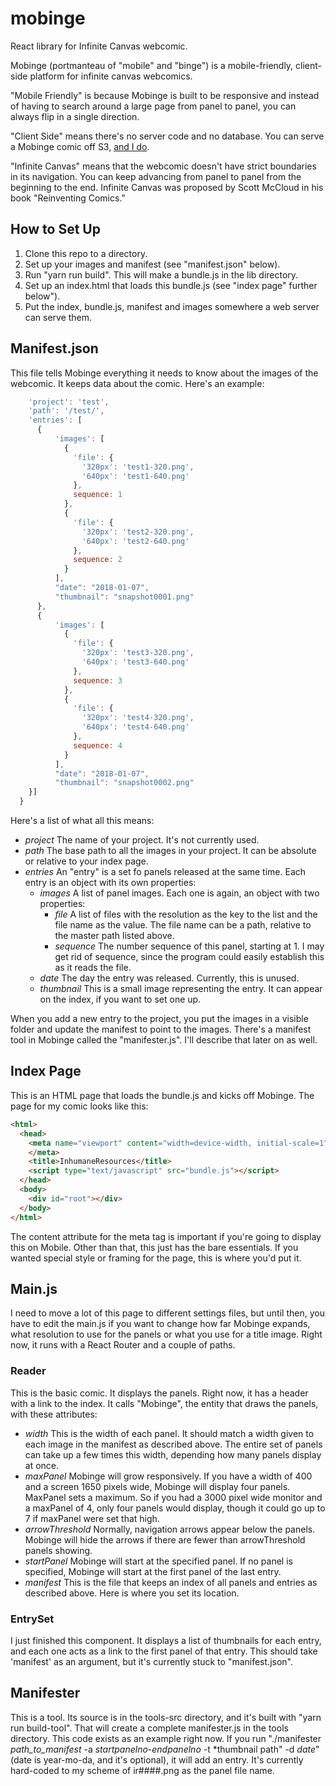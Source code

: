 # mobinge
React library for Infinite Canvas webcomic.

Mobinge (portmanteau of "mobile" and "binge") is a mobile-friendly, client-side platform for infinite canvas webcomics.

"Mobile Friendly" is because Mobinge is built to be responsive and instead of having to search around a large page from
panel to panel, you can always flip in a single direction.

"Client Side" means there's no server code and no database.  You can serve a Mobinge comic off S3,
[and I do](http://www.inhumaneresourcescomic.com).

"Infinite Canvas" means that the webcomic doesn't have strict boundaries in its navigation.  You can keep advancing
from panel to panel from the beginning to the end.  Infinite Canvas was proposed by Scott McCloud in his book "Reinventing
Comics."

## How to Set Up

1. Clone this repo to a directory.
2. Set up your images and manifest (see "manifest.json" below).
3. Run "yarn run build".  This will make a bundle.js in the lib directory.
4. Set up an index.html that loads this bundle.js (see "index page" further below").
5. Put the index, bundle.js, manifest and images somewhere a web server can serve them.

## Manifest.json

This file tells Mobinge everything it needs to know about the images of the webcomic.  It keeps data about the comic.  Here's
an example:

```javascript
    'project': 'test',
    'path': '/test/',
    'entries': [
      {
          'images': [
            {
              'file': {
                '320px': 'test1-320.png',
                '640px': 'test1-640.png'
              },
              sequence: 1
            },
            {
              'file': {
                '320px': 'test2-320.png',
                '640px': 'test2-640.png'
              },
              sequence: 2
            }
          ],
          "date": "2018-01-07",
          "thumbnail": "snapshot0001.png"
      },
      {
          'images': [
            {
              'file': {
                '320px': 'test3-320.png',
                '640px': 'test3-640.png'
              },
              sequence: 3
            },
            {
              'file': {
                '320px': 'test4-320.png',
                '640px': 'test4-640.png'
              },
              sequence: 4
            }
          ],
          "date": "2018-01-07",
          "thumbnail": "snapshot0002.png"
    }]
  }
```
Here's a list of what all this means:
 * *project* The name of your project.  It's not currently used.
 * *path* The base path to all the images in your project.  It can be absolute or relative to your index page.
 * *entries* An "entry" is a set fo panels released at the same time.  Each entry is an object with its own properties:
   * *images* A list of panel images.  Each one is again, an object with two properties:
     * *file* A list of files with the resolution as the key to the list and the file name as the value.  The file name
     can be a path, relative to the master path listed above.
     * *sequence* The number sequence of this panel, starting at 1.  I may get rid of sequence, since the program could
     easily establish this as it reads the file.
   * *date* The day the entry was released.  Currently, this is unused.
   * *thumbnail* This is a small image representing the entry.  It can appear on the index, if you want to set one up.

When you add a new entry to the project, you put the images in a visible folder and update the manifest to point to the
images.  There's a manifest tool in Mobinge called the "manifester.js".  I'll describe that later on as well.

## Index Page
This is an HTML page that loads the bundle.js and kicks off Mobinge.  The page for my comic looks like this:
```html
<html>
  <head>
    <meta name="viewport" content="width=device-width, initial-scale=1">
    </meta>
    <title>InhumaneResources</title>
    <script type="text/javascript" src="bundle.js"></script>
  </head>
  <body>
    <div id="root"></div>
  </body>
</html>
```
The content attribute for the meta tag is important if you're going to display this on Mobile.  Other than that, this just has the bare essentials.  If you wanted special style or framing for the page, this is where you'd put it.

## Main.js
I need to move a lot of this page to different settings files, but until then, you have to edit the main.js if you want to change how far Mobinge expands, what resolution to use for the panels or what you use for a title image.  Right now, it runs with a React Router and a couple of paths.

### Reader
This is the basic comic.  It displays the panels.  Right now, it has a header with a link to the index.  It calls "Mobinge", the entity that draws the panels, with these attributes:

* *width* This is the width of each panel.  It should match a width given to each image in the manifest as described above.
The entire set of panels can take up a few times this width, depending how many panels display at once.
* *maxPanel* Mobinge will grow responsively.  If you have a width of 400 and a screen 1650 pixels wide, Mobinge will display four panels.  MaxPanel sets a maximum.  So if you had a 3000 pixel wide monitor and a maxPanel of 4, only four panels would display, though it could go up to 7 if maxPanel were set that high.
* *arrowThreshold* Normally, navigation arrows appear below the panels.  Mobinge will hide the arrows if there are fewer than arrowThreshold panels showing.
* *startPanel* Mobinge will start at the specified panel.  If no panel is specified, Mobinge will start at the first panel of the last entry.
* *manifest* This is the file that keeps an index of all panels and entries as described above.  Here is where you set its location.

### EntrySet
I just finished this component.  It displays a list of thumbnails for each entry, and each one acts as a link to the first panel of that entry.  This should take 'manifest' as an argument, but it's currently stuck to "manifest.json".

## Manifester
This is a tool.  Its source is in the tools-src directory, and it's built with "yarn run build-tool".  That will create a complete manifester.js in the tools directory.  This code exists as an example right now.   If you run "./manifester *path_to_manifest* -a *startpanelno*-*endpanelno* -t *thumbnail path" -d *date*" (date is year-mo-da, and it's optional), it will add an entry.  It's currently hard-coded to my scheme of ir####.png as the panel file name.
